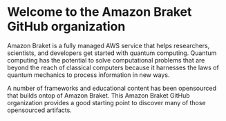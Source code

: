 # Welcome to the Amazon Braket GitHub organization
Amazon Braket is a fully managed AWS service that helps researchers, scientists, and developers get started with quantum computing. Quantum computing has the potential to solve computational problems that are beyond the reach of classical computers because it harnesses the laws of quantum mechanics to process information in new ways.

A number of frameworks and educational content has been opensourced that builds ontop of Amazon Braket. This Amazon Braket GitHub organization provides a good starting point to discover many of those opensourced artifacts.